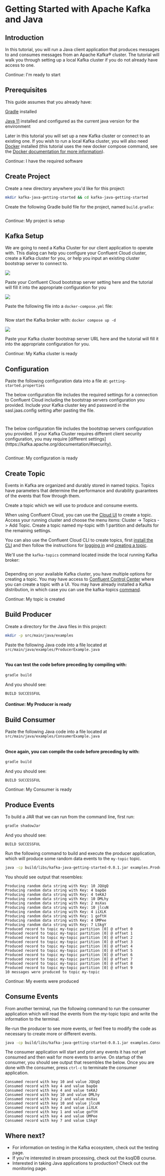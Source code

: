 # Getting Started with Apache Kafka and Java

## Introduction

In this tutorial, you will run a Java client application that produces
messages to and consumes messages from an Apache Kafka® cluster. The
tutorial will walk you through setting up a local Kafka cluster if you
do not already have access to one.

*Continue*: I'm ready to start

## Prerequisites

This guide assumes that you already have:

[Gradle](https://gradle.org/install/) installed

[Java 11](https://www.oracle.com/java/technologies/javase-downloads.html)
installed and configured as the current java version for the environment

Later in this tutorial you will set up a new Kafka cluster or connect
to an existing one. If you wish to run a local Kafka cluster, you will
also need [Docker](https://docs.docker.com/get-docker/) installed
(this tutorial uses the new docker compose command, see the [Docker
documentation for more
information](https://docs.docker.com/compose/cli-command/#new-docker-compose-command)).

*Continue*: I have the required software

## Create Project

Create a new directory anywhere you'd like for this project:

```sh
mkdir kafka-java-getting-started && cd kafka-java-getting-started
```

Create the following Gradle build file for the project, named
`build.gradle`:

```gradle file=build.gradle
```

*Continue*: My project is setup

## Kafka Setup

We are going to need a Kafka Cluster for our client application to
operate with. This dialog can help you configure your Confluent Cloud
cluster, create a Kafka cluster for you, or help you input an existing
cluster bootstrap server to connect to.

<section class="choice-cloud">

![](media/image3.png)

Paste your Confluent Cloud bootstrap server setting here and the
tutorial will fill it into the appropriate configuration for you
</section>

<section class="choice-local">

![](media/image2.png)

Paste the following file into a `docker-compose.yml` file:

```yaml file=../docker-compose.yml
```

Now start the Kafka broker with: `docker compose up -d`
</section>


<section class="choice-other">

![](media/image1.png)

Paste your Kafka cluster bootstrap server URL here and the tutorial will
fill it into the appropriate configuration for you.
</section>

*Continue*: My Kafka cluster is ready

## Configuration

Paste the following configuration data into a file at:
`getting-started.properties`

<section class="choice-cloud">

The below configuration file includes the required settings for a
connection to Confluent Cloud including the bootstrap servers
configuration you provided. Include your Kafka cluster key and password
in the sasl.jaas.config setting after pasting the file.

```java file=getting-started-cloud.properties
```
</section>

<section class="choice-local">

```java file=getting-started-local.properties
```
</section>


<section class="choice-other">
The below configuration file includes the bootstrap servers
configuration you provided. If your Kafka Cluster requires different
client security configuration, you may require [different
settings](https://kafka.apache.org/documentation/#security).

```java file=getting-started-other.properties
```
</section>

*Continue*: My configuration is ready

## Create Topic

Events in Kafka are organized and durably stored in named topics. Topics
have parameters that determine the performance and durability guarantees
of the events that flow through them.

Create a topic which we will use to produce and consume events.

<section class="choice-cloud">

When using Confluent Cloud, you can use the [Cloud
UI](https://confluent.cloud/) to create a topic. Access your
running cluster and choose the menu items: Cluster -\> Topics -\> Add
Topic. Create a topic named my-topic with 1 partition and defaults for
the remaining settings.

You can also use the Confluent Cloud CLI to create topics, first
[install the
CLI](https://docs.confluent.io/ccloud-cli/current/install.html)
and then follow the instructions for [logging
in](https://docs.confluent.io/ccloud-cli/current/command-reference/ccloud_login.html)
and [creating a
topic](https://docs.confluent.io/ccloud-cli/current/command-reference/kafka/topic/ccloud_kafka_topic_create.html).

</section>

<section class="choice-local">

We'll use the `kafka-topics` command located inside the local running
Kafka broker:

```sh file=../create-topic.sh
```

</section>

<section class="choice-other">

Depending on your available Kafka cluster, you have multiple options for
creating a topic. You may have access to [Confluent Control
Center](https://docs.confluent.io/platform/current/control-center/index.html)
where you can create a topic with a UI. You may have already installed a
Kafka distribution, in which case you can use the kafka-topics
[command](https://kafka.apache.org/documentation/#basic_ops_add_topic).
</section>

*Continue*: My topic is created

## Build Producer

Create a directory for the Java files in this project:

```sh
mkdir -p src/main/java/examples
```

Paste the following Java code into a file located at `src/main/java/examples/ProducerExample.java`

```java file=src/main/java/examples/ProducerExample.java
```

#### You can test the code before preceding by compiling with:

```sh
gradle build
```
And you should see:


```
BUILD SUCCESSFUL
```

#### *Continue*: My Producer is ready

####  

## Build Consumer

Paste the following Java code into a file located at `src/main/java/examples/ConsumerExample.java`

```java file=src/main/java/examples/ConsumerExample.java
```

#### Once again, you can compile the code before preceding by with:

```sh
gradle build
```

And you should see:

```
BUILD SUCCESSFUL
```

*Continue*: My Consumer is ready

## Produce Events

To build a JAR that we can run from the command line, first run:

```sh
gradle shadowJar
```

And you should see:

```
BUILD SUCCESSFUL
```

Run the following command to build and execute the producer application,
which will produce some random data events to the `my-topic` topic.

```sh
java -cp build/libs/kafka-java-getting-started-0.0.1.jar examples.ProducerExample getting-started.properties my-topic
```

You should see output that resembles:

```
Producing random data string with Key: 10 JQUgQ
Producing random data string with Key: 4 bapQe
Producing random data string with Key: 4 teKAJ
Producing random data string with Key: 10 DMLhy
Producing random data string with Key: 2 msXas
Producing random data string with Key: 10 jlcuN
Producing random data string with Key: 4 iiXLK
Producing random data string with Key: 1 goftH
Producing random data string with Key: 4 UMPee
Producing random data string with Key: 7 LSkgY
Produced record to topic my-topic partition [0] @ offset 0
Produced record to topic my-topic partition [0] @ offset 1
Produced record to topic my-topic partition [0] @ offset 2
Produced record to topic my-topic partition [0] @ offset 3
Produced record to topic my-topic partition [0] @ offset 4
Produced record to topic my-topic partition [0] @ offset 5
Produced record to topic my-topic partition [0] @ offset 6
Produced record to topic my-topic partition [0] @ offset 7
Produced record to topic my-topic partition [0] @ offset 8
Produced record to topic my-topic partition [0] @ offset 9
10 messages were produced to topic my-topic
```

*Continue*: My events were produced

## Consume Events

From another terminal, run the following command to run the consumer
application which will read the events from the my-topic topic and write
the information to the terminal.

Re-run the producer to see more events, or feel free to modify the code
as necessary to create more or different events.

```sh
java -cp build/libs/kafka-java-getting-started-0.0.1.jar examples.ConsumerExample getting-started.properties my-topic
```

The consumer application will start and print any events it has not
yet consumed and then wait for more events to arrive. On startup of
the consumer, you should see output that resembles the below. Once you
are done with the consumer, press `ctrl-c` to terminate the consumer
application.

```
Consumed record with key 10 and value JQUgQ
Consumed record with key 4 and value bapQe
Consumed record with key 4 and value teKAJ
Consumed record with key 10 and value DMLhy
Consumed record with key 2 and value msXas
Consumed record with key 10 and value jlcuN
Consumed record with key 4 and value iiXLK
Consumed record with key 1 and value goftH
Consumed record with key 4 and value UMPee
Consumed record with key 7 and value LSkgY
```

## Where next?

- For information on testing in the Kafka ecosystem, check out the testing page.
- If you're interested in stream processing, check out the ksqlDB
  course.
- Interested in taking Java applications to production? Check out the monitoring page.
